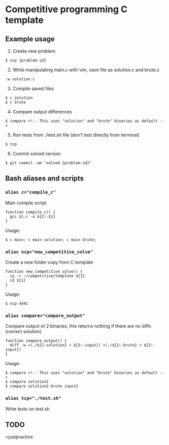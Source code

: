 # Competitive programming C template

## Example usage

1. Create new problem

```
$ ncp {problem-id}
```

2. While manipulating main.c with vim, save file as solution.c and brute.c

```
:w solution.c
```

3. Compile saved files

```
$ c solution
$ c brute
```

4. Compare output differences

```
$ compare <!-- This uses "solution" and "brute" binaries as default -->
```

5. Run tests from ./test.sh file (don't test directly from terminal)

```
$ tcp
```

6. Commit solved version

```
$ git commit -am "solved {problem-id}"
```

## Bash aliases and scripts

### `alias c="compile_c"`

Main compile script

```
function compile_c() {
  gcc $1.c -o ${2:-$1}
}
```

Usage:

```
$ c main; c main solution; c main brute;
```

### `alias ncp="new_competitive_solve"`

Create a new folder copy from C template

```
function new_competitive_solve() {
  cp -r ~/competitive/template ${1}
  cd ${1}
}
```

Usage:

```
$ ncp 444C
```

### `alias compare="compare_output"`

Compare output of 2 binaries, this returns nothing if there are no diffs (correct solution)

```
function compare_output() {
  diff -w <(./${1-solution} < ${3:-input}) <(./${2:-brute} < ${3:-input})
}
```

Usage:

```
$ compare <!-- This uses "solution" and "brute" binaries as default -->
$ compare solution2
$ compare solution2 brute input2
```

### `alias tcp="./test.sh"`

Write tests on test.sh

## TODO

=justpractice
